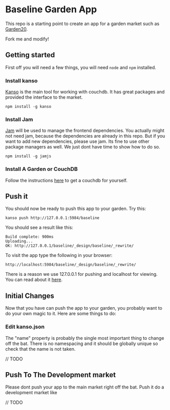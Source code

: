 Baseline Garden App
===================

This repo is a starting point to create an app for a garden market such as [Garden20](http://garden20.com/market/).

Fork me and modify!

## Getting started

First off you will need a few things, you will need ```node``` and ```npm``` installed.

### Install kanso

[Kanso](http://kan.so) is the main tool for working with couchdb. It has great packages and provided the interface to the market.


```
npm install -g kanso
```

### Install Jam

[Jam](http://jamjs.org/) will be used to manage the frontend dependencies. You actually might not need jam, because the dependencies
are already in this repo. But if you want to add new dependencies, please use jam. Its fine to use other package managers as well. We just
dont have time to show how to do so.

```
npm install -g jamjs
```

### Install A Garden or CouchDB

Follow the instructions [here](http://garden20.com/get) to get a couchdb for yourself.


## Push it

You should now be ready to push this app to your garden. Try this:

```
kanso push http://127.0.0.1:5984/baseline
```

You should see a result like this:

```
Build complete: 900ms
Uploading...
OK: http://127.0.0.1/baseline/_design/baseline/_rewrite/
```

To visit the app type the following in your browser:

```
http://localhost:5984/baseline/_design/baseline/_rewrite/
```

There is a reason we use 127.0.0.1 for pushing and localhost for viewing. You can read about it [here](http://garden20.com/wiki/Localhost_vs_127).

## Initial Changes

Now that you have can push the app to your garden, you probably want to do your own magic to it. Here are some things to do:

### Edit kanso.json

The "name" property is probably the single most important thing to change off the bat. There is no namespacing and it should be globally unique so check that the name is not taken.

// TODO


## Push To The Development market

Please dont push your app to the main market right off the bat. Push it do a development market like

// TODO








